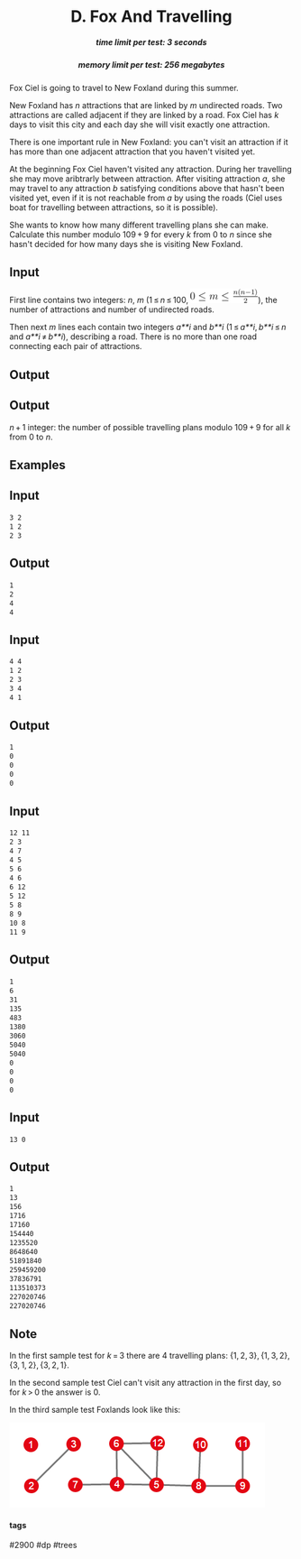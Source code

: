 <h1 style='text-align: center;'> D. Fox And Travelling</h1>

<h5 style='text-align: center;'>time limit per test: 3 seconds</h5>
<h5 style='text-align: center;'>memory limit per test: 256 megabytes</h5>

Fox Ciel is going to travel to New Foxland during this summer.

New Foxland has *n* attractions that are linked by *m* undirected roads. Two attractions are called adjacent if they are linked by a road. Fox Ciel has *k* days to visit this city and each day she will visit exactly one attraction.

There is one important rule in New Foxland: you can't visit an attraction if it has more than one adjacent attraction that you haven't visited yet.

At the beginning Fox Ciel haven't visited any attraction. During her travelling she may move aribtrarly between attraction. After visiting attraction *a*, she may travel to any attraction *b* satisfying conditions above that hasn't been visited yet, even if it is not reachable from *a* by using the roads (Ciel uses boat for travelling between attractions, so it is possible).

 She wants to know how many different travelling plans she can make. Calculate this number modulo 109 + 9 for every *k* from 0 to *n* since she hasn't decided for how many days she is visiting New Foxland.

## Input

First line contains two integers: *n*, *m* (1 ≤ *n* ≤ 100, ![](images/58b8dad1f1568c1b274889a3d6a0d23ad6fd9044.png)), the number of attractions and number of undirected roads.

Then next *m* lines each contain two integers *a**i* and *b**i* (1 ≤ *a**i*, *b**i* ≤ *n* and *a**i* ≠ *b**i*), describing a road. There is no more than one road connecting each pair of attractions.

## Output

## Output

 *n* + 1 integer: the number of possible travelling plans modulo 109 + 9 for all *k* from 0 to *n*.

## Examples

## Input


```
3 2  
1 2  
2 3  

```
## Output


```
1  
2  
4  
4  

```
## Input


```
4 4  
1 2  
2 3  
3 4  
4 1  

```
## Output


```
1  
0  
0  
0  
0  

```
## Input


```
12 11  
2 3  
4 7  
4 5  
5 6  
4 6  
6 12  
5 12  
5 8  
8 9  
10 8  
11 9  

```
## Output


```
1  
6  
31  
135  
483  
1380  
3060  
5040  
5040  
0  
0  
0  
0  

```
## Input


```
13 0  

```
## Output


```
1  
13  
156  
1716  
17160  
154440  
1235520  
8648640  
51891840  
259459200  
37836791  
113510373  
227020746  
227020746  

```
## Note

In the first sample test for *k* = 3 there are 4 travelling plans: {1, 2, 3}, {1, 3, 2}, {3, 1, 2}, {3, 2, 1}.

In the second sample test Ciel can't visit any attraction in the first day, so for *k* > 0 the answer is 0.

In the third sample test Foxlands look like this:

![](images/f53a3669d4778cbcdea1282aa099a66ebdb3e912.png)

#### tags 

#2900 #dp #trees 